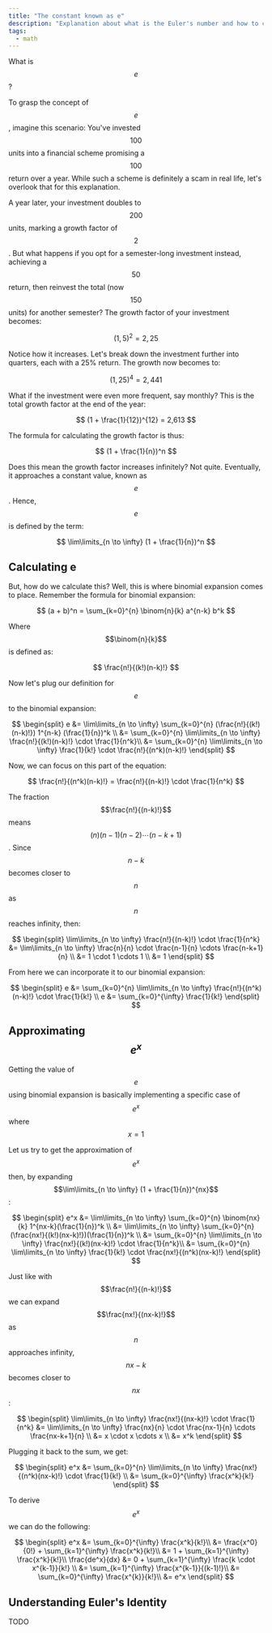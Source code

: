 ```yaml
---
title: "The constant known as e"
description: "Explanation about what is the Euler's number and how to calculate it."
tags:
  - math
---
```


What is $$e$$?

To grasp the concept of $$e$$, imagine this scenario: You've invested $$100$$ units into a financial scheme promising a $$100%$$ return over a year. While such a scheme is definitely a scam in real life, let's overlook that for this explanation.

A year later, your investment doubles to $$200$$ units, marking a growth factor of $$2$$. But what happens if you opt for a semester-long investment instead, achieving a $$50%$$ return, then reinvest the total (now $$150$$ units) for another semester? The growth factor of your investment becomes:

$$
(1,5)^2 = 2,25
$$

Notice how it increases. Let's break down the investment further into quarters, each with a 25% return. The growth now becomes to:

$$
(1,25)^4 = 2,441
$$

What if the investment were even more frequent, say monthly? This is the total growth factor at the end of the year:

$$
(1 + \frac{1}{12})^{12} = 2,613
$$

The formula for calculating the growth factor is thus:

$$
(1 + \frac{1}{n})^n
$$

Does this mean the growth factor increases infinitely? Not quite. Eventually, it approaches a constant value, known as $$e$$. Hence, $$e$$ is defined by the term:

$$
\lim\limits_{n \to \infty} (1 + \frac{1}{n})^n
$$

## Calculating e

But, how do we calculate this? Well, this is where binomial expansion comes to place. Remember the formula for binomial expansion:

$$
(a + b)^n = \sum_{k=0}^{n} \binom{n}{k} a^{n-k} b^k
$$

Where $$\binom{n}{k}$$ is defined as:

$$
\frac{n!}{(k!)(n-k)!}
$$

Now let's plug our definition for $$e$$ to the binomial expansion:

$$
\begin{split}
e &= \lim\limits_{n \to \infty} \sum_{k=0}^{n} (\frac{n!}{(k!)(n-k)!}) 1^{n-k} (\frac{1}{n})^k \\
&= \sum_{k=0}^{n} \lim\limits_{n \to \infty} \frac{n!}{(k!)(n-k)!} \cdot \frac{1}{n^k}\\
&= \sum_{k=0}^{n} \lim\limits_{n \to \infty} \frac{1}{k!} \cdot \frac{n!}{(n^k)(n-k)!}
\end{split}
$$

Now, we can focus on this part of the equation:

$$
\frac{n!}{(n^k)(n-k)!} = \frac{n!}{(n-k)!} \cdot \frac{1}{n^k}
$$

The fraction $$\frac{n!}{(n-k)!}$$ means $$(n)(n-1)(n-2)\cdots(n-k+1)$$. Since $$n-k$$ becomes closer to $$n$$ as $$n$$ reaches infinity, then:

$$
\begin{split}
\lim\limits_{n \to \infty} \frac{n!}{(n-k)!} \cdot \frac{1}{n^k} &= \lim\limits_{n \to \infty} \frac{n}{n} \cdot \frac{n-1}{n} \cdots \frac{n-k+1}{n} \\
&= 1 \cdot 1 \cdots 1 \\
&= 1
\end{split}
$$

From here we can incorporate it to our binomial expansion:

$$
\begin{split}
e &= \sum_{k=0}^{n} \lim\limits_{n \to \infty} \frac{n!}{(n^k)(n-k)!} \cdot \frac{1}{k!} \\
e &= \sum_{k=0}^{\infty} \frac{1}{k!}
\end{split}
$$

## Approximating $$e^x$$

Getting the value of $$e$$ using binomial expansion is basically implementing a specific case of $$e^x$$ where $$x=1$$

Let us try to get the approximation of $$e^x$$ then, by expanding $$\lim\limits_{n \to \infty} (1 + \frac{1}{n})^{nx}$$:

$$
\begin{split}
e^x &= \lim\limits_{n \to \infty} \sum_{k=0}^{n} \binom{nx}{k} 1^{nx-k}(\frac{1}{n})^k \\
&= \lim\limits_{n \to \infty} \sum_{k=0}^{n} (\frac{nx!}{(k!)(nx-k)!})(\frac{1}{n})^k \\
&= \sum_{k=0}^{n} \lim\limits_{n \to \infty} \frac{nx!}{(k!)(nx-k)!} \cdot \frac{1}{n^k}\\
&= \sum_{k=0}^{n} \lim\limits_{n \to \infty} \frac{1}{k!} \cdot \frac{nx!}{(n^k)(nx-k)!}
\end{split}
$$

Just like with $$\frac{n!}{(n-k)!}$$ we can expand $$\frac{nx!}{(nx-k)!}$$ as $$n$$ approaches infinity, $$nx-k$$ becomes closer to $$nx$$:

$$
\begin{split}
\lim\limits_{n \to \infty} \frac{nx!}{(nx-k)!} \cdot \frac{1}{n^k} &= \lim\limits_{n \to \infty} \frac{nx}{n} \cdot \frac{nx-1}{n} \cdots \frac{nx-k+1}{n} \\
&= x \cdot x \cdots x \\
&= x^k
\end{split}
$$

Plugging it back to the sum, we get:

$$
\begin{split}
e^x &= \sum_{k=0}^{n} \lim\limits_{n \to \infty} \frac{nx!}{(n^k)(nx-k)!} \cdot \frac{1}{k!} \\
&= \sum_{k=0}^{\infty} \frac{x^k}{k!}
\end{split}
$$

To derive $$e^x$$ we can do the following:

$$
\begin{split}
e^x &= \sum_{k=0}^{\infty} \frac{x^k}{k!}\\
&= \frac{x^0}{0!} + \sum_{k=1}^{\infty} \frac{x^k}{k!}\\
&= 1 + \sum_{k=1}^{\infty} \frac{x^k}{k!}\\
\frac{de^x}{dx} &= 0 + \sum_{k=1}^{\infty} \frac{k \cdot x^{k-1}}{k!} \\
&= \sum_{k=1}^{\infty} \frac{x^{k-1}}{(k-1)!}\\
&= \sum_{k=0}^{\infty} \frac{x^{k}}{k!}\\
&= e^x
\end{split}
$$

## Understanding Euler's Identity

TODO
